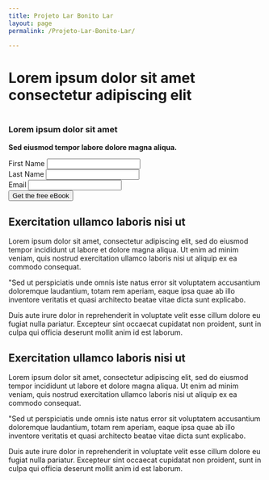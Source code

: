 ```yaml
---
title: Projeto Lar Bonito Lar
layout: page
permalink: /Projeto-Lar-Bonito-Lar/

---
```


<div class="container">
  <h1 class="text-center">Lorem ipsum dolor sit amet consectetur adipiscing elit</h1>

  <div class="row">
    <div class="col-sm-6 mt-5">
      <img src="http://placehold.it/500x350" alt="" class="img-fluid d-block mx-auto" />
    </div>
    <div class="col-sm-6 mt-5">
      <h3>Lorem ipsum dolor sit amet</h3>
      <p><strong>Sed eiusmod tempor labore dolore magna aliqua.</strong></p>
      <form>
        <div class="form-group">
          <label for="exampleInputEmail1">First Name</label>
          <input type="text" class="form-control" id="exampleInputEmail1" placeholder="">
        </div>
        <div class="form-group">
          <label for="exampleInputPassword1">Last Name</label>
          <input type="text" class="form-control" id="exampleInputPassword1" placeholder="">
        </div>
        <div class="form-group">
          <label for="exampleInputPassword1">Email</label>
          <input type="text" class="form-control" id="exampleInputPassword1" placeholder="">
        </div>
        <div class="dis15"></div>
        <button type="submit" class="btn btn-warning center-block btn-block">Get the free eBook</button>
      </form>
    </div>
  </div>
  <div class="dis80"></div>
  <h2 class="text-center">Exercitation ullamco laboris nisi ut</h2>
  <p>Lorem ipsum dolor sit amet, consectetur adipiscing elit, sed do eiusmod tempor incididunt ut labore et dolore magna aliqua. Ut enim ad minim veniam, quis nostrud exercitation ullamco laboris nisi ut aliquip ex ea commodo consequat.</p>
  <p>"Sed ut perspiciatis unde omnis iste natus error sit voluptatem accusantium doloremque laudantium, totam rem aperiam, eaque ipsa quae ab illo inventore veritatis et quasi architecto beatae vitae dicta sunt explicabo. </p>
  <p>Duis aute irure dolor in reprehenderit in voluptate velit esse cillum dolore eu fugiat nulla pariatur. Excepteur sint occaecat cupidatat non proident, sunt in culpa qui officia deserunt mollit anim id est laborum.</p>
  <div class="dis30"></div>
  <h2 class="text-center">Exercitation ullamco laboris nisi ut</h2>
  <p>Lorem ipsum dolor sit amet, consectetur adipiscing elit, sed do eiusmod tempor incididunt ut labore et dolore magna aliqua. Ut enim ad minim veniam, quis nostrud exercitation ullamco laboris nisi ut aliquip ex ea commodo consequat.</p>
  <p>"Sed ut perspiciatis unde omnis iste natus error sit voluptatem accusantium doloremque laudantium, totam rem aperiam, eaque ipsa quae ab illo inventore veritatis et quasi architecto beatae vitae dicta sunt explicabo. </p>
  <p>Duis aute irure dolor in reprehenderit in voluptate velit esse cillum dolore eu fugiat nulla pariatur. Excepteur sint occaecat cupidatat non proident, sunt in culpa qui officia deserunt mollit anim id est laborum.</p>
</div>
